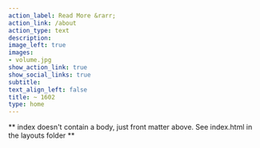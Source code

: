 ```yaml
---
action_label: Read More &rarr;
action_link: /about
action_type: text
description:
image_left: true
images:
- volume.jpg
show_action_link: true
show_social_links: true
subtitle: 
text_align_left: false
title: ~ 1602
type: home
---
```


** index doesn't contain a body, just front matter above.
See index.html in the layouts folder **
